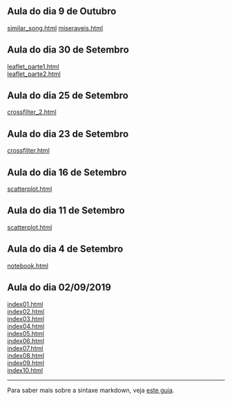 ## Aula do dia 9 de Outubro
[similar_song.html](d3_network/conexao/index.html)
[miseraveis.html](d3_network/miseraveis/index.html)


## Aula do dia 30 de Setembro
[leaflet_parte1.html](d3_leaflet/terremoto/index.html)<br>
[leaflet_parte2.html](d3_leaflet/crimes/index.html)<br>


## Aula do dia 25 de Setembro
[crossfilter_2.html](d3_crossfilter_2/index.html)<br>

## Aula do dia 23 de Setembro
[crossfilter.html](d3_crossfilter/index.html)<br>

## Aula do dia 16 de Setembro
[scatterplot.html](d3_update/scatterplot.html)<br>

## Aula do dia 11 de Setembro
[scatterplot.html](d3_scale/scatterplot.html)<br>


## Aula do dia 4 de Setembro
[notebook.html](d3_intro/notebook.html)<br>

## Aula do dia 02/09/2019
[index01.html](basic/index01.html)<br>
[index02.html](basic/index02.html)<br>
[index03.html](basic/index03.html)<br>
[index04.html](basic/index04.html)<br>
[index05.html](basic/index05.html)<br>
[index06.html](basic/index06.html)<br>
[index07.html](basic/index07.html)<br>
[index08.html](basic/index08.html)<br>
[index09.html](basic/index09.html)<br>
[index10.html](basic/index10.html)<br>

---

Para saber mais sobre a sintaxe markdown, veja [este guia](https://guides.github.com/features/mastering-markdown/).
